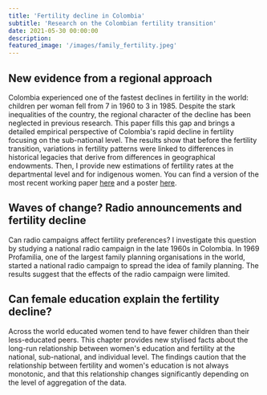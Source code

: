 ```yaml
---
title: 'Fertility decline in Colombia'
subtitle: 'Research on the Colombian fertility transition'
date: 2021-05-30 00:00:00
description:
featured_image: '/images/family_fertility.jpeg'
---
```


##  New evidence from a regional approach
Colombia experienced one of the fastest declines in fertility in the world: children per woman fell from 7 in 1960 to 3 in 1985. Despite the stark inequalities of the country, the regional character of the decline has been neglected in previous research. This paper fills this gap and brings a detailed empirical perspective of Colombia's rapid decline in fertility focusing on the sub-national level. The results show that before the fertility transition, variations in fertility patterns were linked to differences in historical legacies that derive from differences in geographical endowments. Then, I provide new estimations of fertility rates at the departmental level and for indigenous women. You can find a version of the most recent working paper [here](https://www.dropbox.com/s/eglt5l8ie3tde51/Jaramillo_Echeverri_Fertility.pdf?dl=0) and a poster [here](https://www.dropbox.com/s/nbas4cp8z6zm2kq/Poster_YDC.pdf?dl=0).

## Waves of change? Radio announcements and fertility decline
Can radio campaigns affect fertility preferences? I investigate this question by studying a national radio campaign in the late 1960s in Colombia. In 1969 Profamilia, one of the largest family planning organisations in the world, started a national radio campaign to spread the idea of family planning. The results suggest that the effects of the radio campaign were limited. 

## Can female education explain the fertility decline?
Across the world educated women tend to have fewer children than their less-educated peers. This chapter provides new stylised facts about the long-run relationship between women's education and fertility at the national, sub-national, and individual level. The findings caution that the relationship between fertility and women's education is not always monotonic, and that this relationship changes significantly depending on the level of aggregation of the data.
